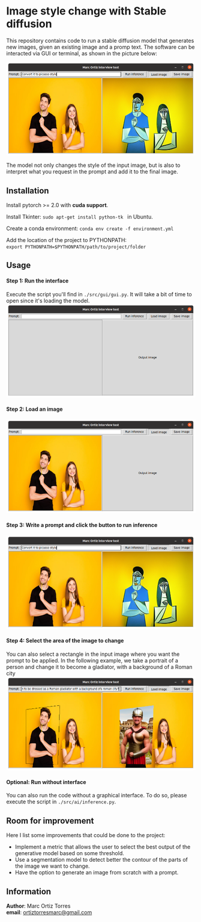 # Image style change with Stable diffusion

This repository contains code to run a stable diffusion model that generates new images, given an existing image and a promp text.
The software can be interacted via GUI or terminal, as shown in the picture below:

![Alt text](./images_readme/step3.png)

The model not only changes the style of the input image, but is also to interpret what you request in the prompt and add it to the final image.


## Installation
Install pytorch >= 2.0 with **cuda support**.

Install Tkinter: `sudo apt-get install python-tk ` in Ubuntu.

Create a conda environment: `conda env create -f environment.yml` 

Add the location of the project to PYTHONPATH: \
`export PYTHONPATH=$PYTHONPATH/path/to/project/folder`

## Usage
#### Step 1: Run the interface
Execute the script you'll find in `./src/gui/gui.py`. It will take a bit of time to open since it's loading the model. \
![Alt text](./images_readme/step1.png)

#### Step 2: Load an image
![Alt text](./images_readme/step2.png)

#### Step 3: Write a prompt and click the button to run  inference
![Alt text](./images_readme/step3.png)

#### Step 4: Select the area of the image to change
You can also select a rectangle in the input image where you want the prompt to be applied. In the following example, we take a portrait of a person and change it to become a gladiator, with a background of a Roman city
![Alt text](./images_readme/step5.png)

#### Optional: Run without interface
You can also run the code without a graphical interface. To do so, please execute the script in `./src/ai/inference.py`.

## Room for improvement
Here I list some improvements that could be done to the project:
* Implement a metric that allows the user to select the best output of the generative model based on some threshold.
* Use a segmentation model to detect better the contour of the parts of the image we want to change.
* Have the option to generate an image from scratch with a prompt.

## Information
**Author**: Marc Ortiz Torres \
**email**: ortiztorresmarc@gmail.com